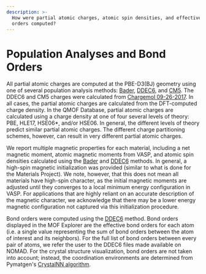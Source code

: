 ```yaml
---
description: >-
  How were partial atomic charges, atomic spin densities, and effective bond
  orders computed?
---
```


# Population Analyses and Bond Orders

All partial atomic charges are computed at the PBE-D3(BJ) geometry using one of several population analysis methods: [Bader](http://theory.cm.utexas.edu/henkelman/code/bader), [DDEC6](https://doi.org/10.1039/C6RA04656H), and [CM5](https://doi.org/10.1021/ct200866d). The DDEC6 and CM5 charges were calculated from [Chargemol 09-26-2017](https://sourceforge.net/projects/ddec/files). In all cases, the partial atomic charges are calculated from the DFT-computed charge density. In the QMOF Database, partial atomic charges are calculated using a charge density at one of four several levels of theory: PBE, HLE17, HSE06\*, and/or HSE06. In general, the different levels of theory predict similar partial atomic charges. The different charge partitioning schemes, however, can result in very different partial atomic charges.

We report multiple magnetic properties for each material, including a net magnetic moment, atomic magnetic moments from VASP, and atomic spin densities calculated using the [Bader](http://theory.cm.utexas.edu/henkelman/code/bader) and [DDEC6](https://doi.org/10.1039/C6RA04656H) methods. In general, a high-spin magnetic initialization was provided (similar to what is done for the Materials Project). We note, however, that this does not mean all materials have high-spin character, as the initial magnetic moments are adjusted until they converges to a local minimum energy configuration in VASP. For applications that are highly reliant on an accurate description of the magnetic character, we acknowledge that there may be a lower energy magnetic configuration not captured via this initialization procedure.

Bond orders were computed using the [DDEC6](https://doi.org/10.1039/C7RA07400J) method. Bond orders displayed in the MOF Explorer are the effective bond orders for each atom (i.e. a single value representing the sum of bond orders between the atom of interest and its neighbors). For the full list of bond orders between every pair of atoms, we refer the user to the DDEC6 files made available on NOMAD. For the crystal structure visualization, bond orders are not taken into account; instead, the coordination environments are determined from Pymatgen's [CrystalNN algorithm](https://pymatgen.org/pymatgen.analysis.local\_env.html#pymatgen.analysis.local\_env.CrystalNN).
